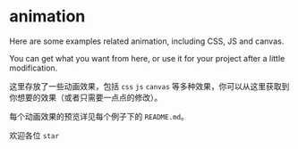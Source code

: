 # animation

Here are some examples related animation, including CSS, JS and canvas.

You can get what you want from here, or use it for your project after a little modification.

这里存放了一些动画效果，包括 `css` `js` `canvas` 等多种效果，你可以从这里获取到你想要的效果（或者只需要一点点的修改）。

每个动画效果的预览详见每个例子下的 `README.md`。

欢迎各位 `star`